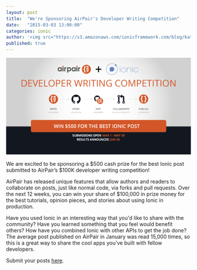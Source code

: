 ```yaml
---
layout: post
title:  "We're Sponsoring AirPair's Developer Writing Competition"
date:   "2015-03-03 13:00:00"
categories: ionic
author: '<img src="https://s3.amazonaws.com/ionicframework.com/blog/katie-md.jpg" class="author-icon">Katie'
published: true
---
```


<img src="/img/blog/airpair-competition.png" style="min-width:100%"/>

We are excited to be sponsoring a $500 cash prize for the best Ionic post submitted to AirPair’s $100K developer writing competition!

<!-- more -->

AirPair has released unique features that allow authors and readers to collaborate on posts, just like normal code, via forks and pull requests. Over the next 12 weeks, you can win your share of $100,000 in prize money for the best tutorials, opinion pieces, and stories about using Ionic in production.

Have you used Ionic in an interesting way that you'd like to share with the community? Have you learned something that you feel would benefit others? How have you combined Ionic with other APIs to get the job done? The average post published on AirPair in January was read 15,000 times, so this is a great way to share the cool apps you’ve built with fellow developers.

Submit your posts [here](https://www.airpair.com/100k-writing-competition).
